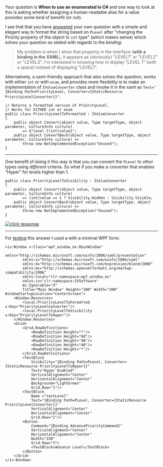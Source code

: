 Your question is **When to use an enumerated in C#** and one way to look at this is asking whether assigning a human-readable alias for a value provides some kind of benefit (or not). 

I see that that you have [answered](https://stackoverflow.com/a/61921873/5438626) your own question with a simple and elegant way to format the string based on `PLevel` after "changing the Priority property of the object to `int` type" (which makes sense) which solves your question as stated with regards to the _binding_:

> My problem is when I show that property in the interface (**with a binding in the XAML**), it appears as (obviously) "LEVEL1" or "LEVEL2" or "LEVEL3". I'm interested in knowing how to display "LEVEL 1" (with a space) instead of displaying "LEVEL1".

Alternatively, a xaml-friendly approach that _also_ solves the question, works with either `int` or with `enum`, and provides more flexibility is to make an implementation of `IValueConverter` class and invoke it in the xaml as `Text="{Binding Path=PriorityLevel, Converter={StaticResource PriorityLevelConverter}}"`.

    // Returns a formatted version of PriorityLevel.
    // Works for EITHER int or enum
    public class PriorityLevelToFormatted : IValueConverter
    {
        public object Convert(object value, Type targetType, object parameter, CultureInfo culture) 
            => $"Level {(int)value}";
        public object ConvertBack(object value, Type targetType, object parameter, CultureInfo culture) =>
            throw new NotImplementedException("Unused");
    }

***
One benefit of doing it this way is that you can convert the `PLevel` to _other_ types using _different_ criteria. So what if you make a converter that enables "Hyper" for levels higher than 1. 

    public class PriorityLevelToVisibility : IValueConverter
    {
        public object Convert(object value, Type targetType, object parameter, CultureInfo culture)
            => (int)value == 1 ? Visibility.Hidden : Visibility.Visible;
        public object ConvertBack(object value, Type targetType, object parameter, CultureInfo culture) =>
            throw new NotImplementedException("Unused");
    }


[![click response][1]][1]

***
For [testing](https://github.com/IVSoftware/ivalueconverter-for-wpf-int-to-string-binding.git) this answer I used a with a minimal WPF form:

    <iv:Window x:Class="wpf_window_ex.MainWindow"
            xmlns="http://schemas.microsoft.com/winfx/2006/xaml/presentation"
            xmlns:x="http://schemas.microsoft.com/winfx/2006/xaml"
            xmlns:d="http://schemas.microsoft.com/expression/blend/2008"
            xmlns:mc="http://schemas.openxmlformats.org/markup-compatibility/2006"
            xmlns:local="clr-namespace:wpf_window_ex"
            xmlns:iv="clr-namespace:IVSoftware"
            mc:Ignorable="d"
            Title="Main Window" Height="200" Width="300" WindowStartupLocation="CenterScreen">
        <Window.Resources>
            <local:PriorityLevelToFormatted x:Key="PriorityLevelConverter"/>
            <local:PriorityLevelToVisibility x:Key="PriorityLevelToHyper"/>
        </Window.Resources>
        <Grid>
            <Grid.RowDefinitions>
                <RowDefinition Height="*"/>
                <RowDefinition Height="60"/>
                <RowDefinition Height="40"/>
                <RowDefinition Height="40"/>
                <RowDefinition Height="*"/>
            </Grid.RowDefinitions>
            <TextBlock 
                Visibility="{Binding Path=PLevel, Converter={StaticResource PriorityLevelToHyper}}"
                Text="Hyper Enabled"
                VerticalAlignment="Center"
                HorizontalAlignment="Center"
                Background="LightGreen"
                Grid.Row="1"/>
            <TextBlock 
                Name ="textLevel"
                Text="{Binding Path=PLevel, Converter={StaticResource PriorityLevelConverter}}"
                VerticalAlignment="Center"
                HorizontalAlignment="Center"
                Grid.Row="2"/>
            <Button
                Command="{Binding AdvancePriorityCommand}"
                VerticalAlignment="Center"
                HorizontalAlignment="Center"
                Width="150"
                Grid.Row="3">
                <TextBlock>Advance Level</TextBlock>
            </Button>
        </Grid>
    </iv:Window>


  [1]: https://i.stack.imgur.com/109N1.png
